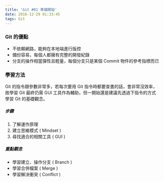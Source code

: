 ```yaml
---
title: 'Git #01 準備開始'
date: 2016-12-29 01:33:45
tags: Git
---
```

### Git 的優點
- 不依賴網路，能夠在本地端進行版控
- 備份容易，每個人都擁有完整的開發紀錄
- 分支的操作相當彈性且輕量，每個分支只是某個 Commit 物件的參考指標而已

<!-- more -->

### 學習方法
Git 的指令跟參數非常多，若每次要用 Git 指令時都要查書的話，會非常沒效率，故學習 Git 最終仍需 GUI 工具作為輔助，但一開始還是建議先透過下指令的方式學習 Git 的基礎觀念。

##### 步驟
1. 了解運作原理
2. 建立思維模式 ( Mindset )
3. 尋找適合的相關工具 ( GUI )

##### 重點觀念
- 學習建立、操作分支 ( Branch )
- 學習合併檔案 ( Merge )
- 學習解決衝突 ( Conflict )
